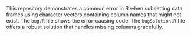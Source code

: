 This repository demonstrates a common error in R when subsetting data frames using character vectors containing column names that might not exist.  The `bug.R` file shows the error-causing code. The `bugSolution.R` file offers a robust solution that handles missing columns gracefully.